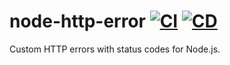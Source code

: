 # node-http-error [![CI](https://github.com/andrewscwei/node-http-error/workflows/CI/badge.svg)](https://github.com/andrewscwei/node-http-error/actions?query=workflow%3ACI) [![CD](https://github.com/andrewscwei/node-http-error/workflows/CD/badge.svg)](https://github.com/andrewscwei/node-http-error/actions?query=workflow%3ACD)

Custom HTTP errors with status codes for Node.js.
